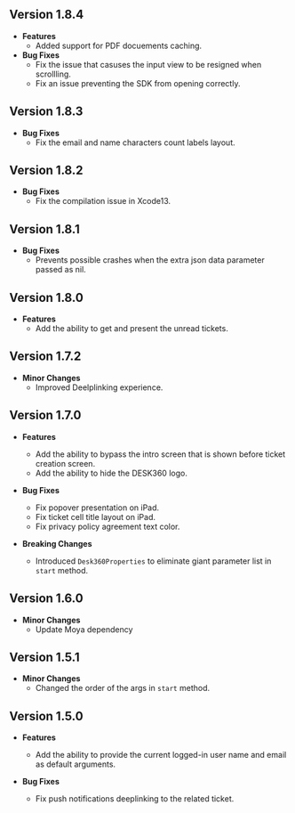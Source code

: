 ## Version 1.8.4

* **Features**
  + Added support for PDF docuements caching.
* **Bug Fixes**
  + Fix the issue that casuses the input view to be resigned when scrollling.
  + Fix an issue preventing the SDK from opening correctly.

## Version 1.8.3

* **Bug Fixes**
  + Fix the email and name characters count labels layout.
  

## Version 1.8.2

* **Bug Fixes**
  + Fix the compilation issue in Xcode13.
  

## Version 1.8.1

* **Bug Fixes**
  + Prevents possible crashes when the extra json data parameter passed as nil.
  

## Version 1.8.0

* **Features**
  + Add the ability to get and present the unread tickets.
  

## Version 1.7.2

* **Minor Changes**
  + Improved Deelplinking experience. 

## Version 1.7.0

* **Features**
  + Add the ability to bypass the intro screen that is shown before ticket creation screen.
  + Add the ability to hide the DESK360 logo.

* **Bug Fixes**
  + Fix popover presentation on iPad.
  + Fix ticket cell title layout on iPad.
  + Fix privacy policy agreement text color.

* **Breaking Changes**
  + Introduced `Desk360Properties` to eliminate giant parameter list in `start` method.

## Version 1.6.0

* **Minor Changes**
  + Update Moya dependency

## Version 1.5.1

* **Minor Changes**
  + Changed the order of the args in `start` method.

## Version 1.5.0

* **Features**
  + Add the ability to provide the current logged-in user name and email as default arguments.

* **Bug Fixes**
  + Fix push notifications deeplinking to the related ticket.
